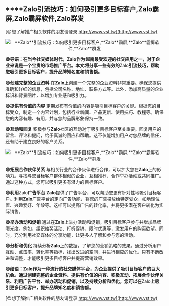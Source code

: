 ## ****Zalo**引流技巧：如何吸引更多目标客户,**Zalo**霸屏,**Zalo**霸屏软件,**Zalo**群发**

[😍想了解推广相关软件的朋友请登录 http://www.vst.tw](http://www.vst.tw)

 <center><img src="https://vst.tw/MP4/tuiguang/png/8.png" alt="**Zalo**引流技巧：如何吸引更多目标客户,**Zalo**霸屏,**Zalo**霸屏软件,**Zalo**群发"></center>

**😄导语：在当今社交媒体时代，**Zalo**作为越南最受欢迎的社交应用之一，对于企业来说是一个宝贵的市场推广平台。本文将分享一些有效的**Zalo**引流技巧，帮助您吸引更多目标客户，提升品牌知名度和销售额。**

**😄创建完整的企业资料**
在**Zalo**上创建一个完整的企业资料非常重要。确保您提供准确和详细的信息，包括公司名称、地址、联系方式等。此外，添加高质量的企业标识和背景图片，以增加专业感和吸引力。

**😄提供有价值的内容**
定期发布有价值的内容是吸引目标客户的关键。根据您的目标受众，制定一个内容计划，包括行业新闻、产品更新、使用技巧、教程等。确保您的内容有趣、有用，并与您的品牌形象保持一致。

**😄互动和回复**
积极参与**Zalo**社区的互动对于吸引目标客户至关重要。回复用户的留言、评论和提问，给予真诚的回应和帮助。这不仅能增加用户对您品牌的信任，还有助于建立良好的客户关系。

 <center><img src="https://vst.tw/MP4/tuiguang/png/5.png" alt="**Zalo**引流技巧：如何吸引更多目标客户,**Zalo**霸屏,**Zalo**霸屏软件,**Zalo**群发"></center>

**😄拓展合作伙伴关系**
与相关行业的合作伙伴进行合作，可以扩大您在**Zalo**上的影响力。寻找与您目标客户群体相似的企业，互相推荐、合作举办活动或共同推广。通过这种方式，您可以吸引更多有潜力的目标客户。

**😄利用**Zalo**广告平台**
**Zalo**提供了广告平台，可以帮助您更有针对性地吸引目标客户。利用**Zalo**广告平台的定向广告功能，将您的广告投放给特定受众，如地理位置、兴趣爱好、年龄等。这样可以提高广告的转化率，并将更多潜在客户转化为实际销售。

**😄举办活动和促销**
通过在**Zalo**上举办活动和促销，吸引目标客户参与并增加品牌曝光度。例如，组织抽奖活动、打折促销、限时优惠等，激发用户的购买欲望。同时，充分利用社交媒体的分享功能，让更多人了解和参与您的活动。

**😄分析和优化**
持续分析**Zalo**上的数据，了解您的营销策略的效果。通过分析用户互动、点击率、转化率等指标，找出改进的空间，并进行相应的优化。只有不断改进和调整，才能吸引更多目标客户并提高营销效果。

**😄结语：**Zalo**作为一种流行的社交媒体平台，为企业提供了吸引目标客户的巨大机会。通过创建完整的企业资料、提供有价值的内容、积极互动、拓展合作伙伴关系、利用广告平台、举办活动和促销，以及持续分析和优化，您可以在**Zalo**上吸引更多目标客户，提升品牌知名度和销售额。**

[😍想了解推广相关软件的朋友请登录 http://www.vst.tw](http://www.vst.tw)



